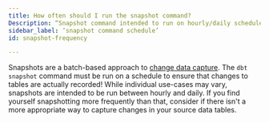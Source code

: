```yaml
---
title: How often should I run the snapshot command?
Description: “Snapshot command intended to run on hourly/daily schedule ”
sidebar_label: ‘snapshot command schedule’
id: snapshot-frequency

---
```


Snapshots are a batch-based approach to [change data capture](https://en.wikipedia.org/wiki/Change_data_capture). The `dbt snapshot` command must be run on a schedule to ensure that changes to tables are actually recorded! While individual use-cases may vary, snapshots are intended to be run between hourly and daily. If you find yourself snapshotting more frequently than that, consider if there isn't a more appropriate way to capture changes in your source data tables.
